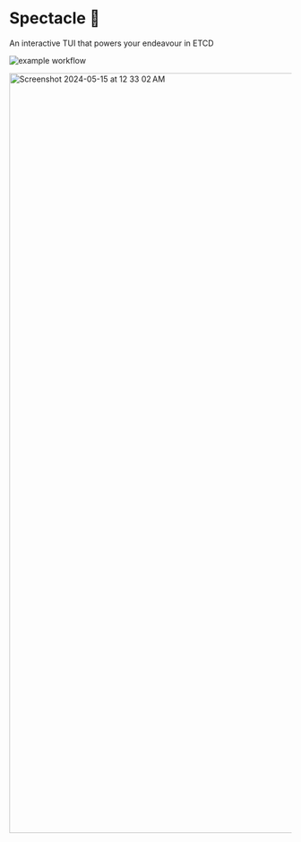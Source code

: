 # Spectacle 🔎
An interactive TUI that powers your endeavour in ETCD

![example workflow](https://github.com/MayukhSobo/Spectacle/actions/workflows/go.yml/badge.svg)


<img width="1356" alt="Screenshot 2024-05-15 at 12 33 02 AM" src="https://github.com/MayukhSobo/Spectacle/assets/8527634/fe624af8-c63c-49e4-b73c-702f068a29aa">
